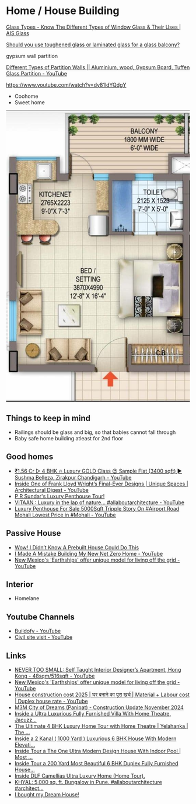 # Home / House Building

[Glass Types - Know The Different Types of Window Glass & Their Uses | AIS Glass](https://www.aisglass.com/preferred-window-glass-types-indian-homes/)

[Should you use toughened glass or laminated glass for a glass balcony?](https://www.glasxperts.com/better-option-glass-balcony-toughened-glass-laminated-glass/)

gypsum wall partition

[Different Types of Partition Walls || Aluminium, wood, Gypsum Board, Tuffen Glass Partition - YouTube](https://www.youtube.com/watch?v=0YImmTW2sXU&ab_channel=InsideInterior)

https://www.youtube.com/watch?v=dy81ldYQdgY

- Coohome
- Sweet home

![image](../../media/Personality-Life-Lessons-Buying-Guide-Travelling-Shopping-image1.jpg)

## Things to keep in mind

- Railings should be glass and big, so that babies cannot fall through
- Baby safe home building atleast for 2nd floor

## Good homes

- [₹1.56 Cr ▷ 4 BHK 🔥 Luxury GOLD Class 😍 Sample Flat (3400 sqft) ► Sushma Belleza, Zirakpur Chandigarh - YouTube](https://www.youtube.com/watch?v=xRNoFFSL5KI&ab_channel=Zricks.comZricks.comVerified)
- [Inside One of Frank Lloyd Wright’s Final-Ever Designs | Unique Spaces | Architectural Digest - YouTube](https://www.youtube.com/watch?v=6L7NnZWeW-s)
- [P R Sundar's Luxury Penthouse Tour!](https://www.youtube.com/watch?v=Y52kD7RIIuY)
- [VITAAN : Luxury in the lap of nature… #allaboutarchitecture - YouTube](https://www.youtube.com/watch?v=Sw5tO6QQACI&ab_channel=ALLABOUTARCHITECTURE)
- [Luxury Penthouse For Sale 5000Sqft Tripple Story On #Airport Road Mohali Lowest Price in #Mohali - YouTube](https://www.youtube.com/watch?v=vhCNDOULPwE&ab_channel=LiveSiteVisit)

## Passive House

- [Wow! I Didn’t Know A Prebuilt House Could Do This](https://www.youtube.com/watch?v=y3NVDqH39CE)
- [I Made A Mistake Building My New Net Zero Home - YouTube](https://www.youtube.com/watch?v=SSN-np71d0Q)
- [New Mexico's 'Earthships' offer unique model for living off the grid - YouTube](https://www.youtube.com/watch?v=a_ZTiocr3LU&ab_channel=PBSNewsHour)

## Interior

- Homelane

## Youtube Channels

- [Buildofy - YouTube](https://www.youtube.com/@buildofy)
- [Civil site visit - YouTube](https://www.youtube.com/@civilsitevisit)

## Links

- [NEVER TOO SMALL: Self Taught Interior Designer’s Apartment, Hong Kong - 48sqm/516sqft - YouTube](https://www.youtube.com/watch?v=5pvNYrOUTtM&ab_channel=NEVERTOOSMALL)
- [New Mexico's 'Earthships' offer unique model for living off the grid - YouTube](https://www.youtube.com/watch?v=a_ZTiocr3LU&ab_channel=PBSNewsHour)
- [House construction cost 2025 | घर बनाने का पूरा खर्च | Material + Labour cost | Duplex house rate - YouTube](https://www.youtube.com/watch?v=0GDb28Cetqk&ab_channel=CivilSitevisit)
- [M3M City of Dreams (Panipat) - Construction Update November 2024](https://youtu.be/6KiB8D4KxfY)
- [Inside a Ultra Luxurious Fully Furnished Villa With Home Theatre, Jacuzz...](https://youtu.be/2VyeM19pcFc)
- [The Ultimate 4 BHK Luxury Home Tour with Home Theatre | Yelahanka | The ...](https://youtu.be/_VtSgFfLS0Q)
- [Inside a 2 Kanal ( 1000 Yard ) Luxurious 6 BHK House With Modern Elevati...](https://youtu.be/KvPVUSXErqI)
- [Inside Tour a The One Ultra Modern Design House With Indoor Pool | Most ...](https://youtu.be/Myls-bt5Oys)
- [Inside Tour a 200 Yard Most Beautiful 6 BHK Duplex Fully Furnished House...](https://youtu.be/vzJTabG3x1o)
- [Inside DLF Camellias Ultra Luxury Home (Home Tour).](https://youtu.be/oNIKG0OUHb4)
- [KHYAL: 5,000 sq. ft. Bungalow in Pune. #allaboutarchitecture #architect...](https://youtu.be/Hah_WISBDaU)
- [I bought my Dream House!](https://youtu.be/BqvtFfkbQxs)
